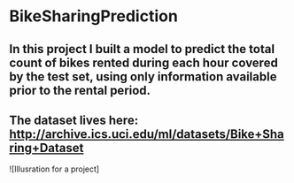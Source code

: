# BikeSharingPrediction

## In this project I built a model to predict the total count of bikes rented during each hour covered by the test set, using only information available prior to the rental period.

## The dataset lives here: http://archive.ics.uci.edu/ml/datasets/Bike+Sharing+Dataset

![Illusration for a project]
